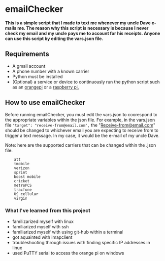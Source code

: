 # emailChecker

**This is a simple script that I made to text me whenever my uncle Dave e-mails me. The reason why this script is necessary is because I never check my email and my uncle pays me to account for his receipts. Anyone can use this script by editing the vars.json file.**

## Requirements
- A gmail account
- A phone number with a known carrier
- Python must be installed
- (Optional) a service or device to continuously run the python script such as an [orangepi](http://www.orangepi.org/) or a [raspberry pi.](https://www.raspberrypi.org)

## How to use emailChecker
Before running emailChecker, you must edit the vars.json to coorespond to the appropriate variables within the json file. For example, in the vars.json file ```"target": "receive-from@email.com",``` the "Receive-from@email.com" should be changed to whichever email you are expecting to receive from to trigger a text message. In my case, it would be the e-mail of my uncle Dave.

Note: here are the supported carriers that can be changed within the .json file.

```buildoutcfg
    att
    tmobile
    verizon
    sprint
    boost mobile
    cricket
    metroPCS
    tracfone
    US cellular
    virgin
```

### What I've learned from this project
- familizarized myself with linux
- familiarized myself with ssh
- familiarized myself with using git-hub within a terminal
- got aquainted with imapclient
- troubleshooting through issues with finding specific IP addresses in linux
- used PuTTY serial to access the orange pi on windows

